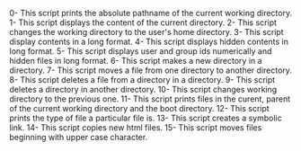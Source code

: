 0- This script prints the absolute pathname of the current working directory.
1- This script displays the content of the current directory.
2- This script changes the working directory to the user's home directory.
3- This script display contents in a long format.
4- This script displays hidden contents in long format.
5- This script displays user and group ids  numerically and hidden files in long format.
6- This script makes a new directory in a directory.
7- This script moves a file from one directory to another directory.
8- This script deletes a file from a directory in a directory.
9- This script deletes a directory in another directory.
10- This script changes working directory to the previous one.
11- This script prints files in the curent, parent of the current working directory and the boot directory.
12- This script prints the type of file a particular file is.
13- This script creates a symbolic link.
14- This script copies new html files.
15- This script moves files beginning with upper case character.
